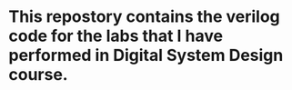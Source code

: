 # This repostory contains the verilog code for the labs that I have performed in Digital System Design course.
